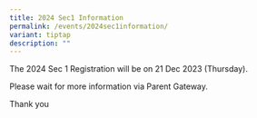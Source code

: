 ```yaml
---
title: 2024 Sec1 Information
permalink: /events/2024sec1information/
variant: tiptap
description: ""
---
```

<p>The 2024 Sec 1 Registration will be on 21 Dec 2023 (Thursday).</p><p>Please wait for more information via Parent Gateway.</p><p>Thank you</p>